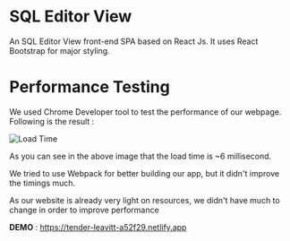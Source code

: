 # SQL Editor View

An SQL Editor View front-end SPA based on React Js. It uses React Bootstrap for major styling.

# Performance Testing

We used Chrome Developer tool to test the performance of our webpage. Following is the result :

![Load Time](https://i.ibb.co/jVmGHgk/Load-Time.png)

As you can see in the above image that the load time is ~6 millisecond.

We tried to use Webpack for better building our app, but it didn't improve the timings much.

As our website is already very light on resources, we didn't have much to change in order to improve performance

**DEMO** : https://tender-leavitt-a52f29.netlify.app
